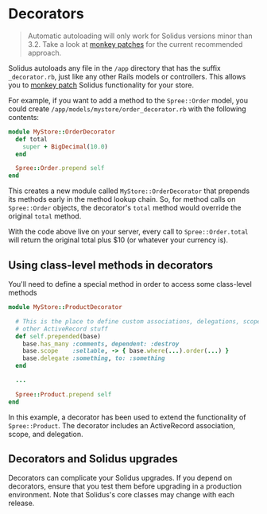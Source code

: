 # Decorators

> Automatic autoloading will only work for Solidus versions minor than 3.2.
> Take a look at [monkey patches][monkey-patches] for the current recommended approach.

Solidus autoloads any file in the `/app` directory that has the suffix
`_decorator.rb`, just like any other Rails models or controllers. This allows
you to [monkey patch][monkey-patch] Solidus functionality for your store.

For example, if you want to add a method to the `Spree::Order` model, you could
create `/app/models/mystore/order_decorator.rb` with the following contents:

```ruby
module MyStore::OrderDecorator
  def total
    super + BigDecimal(10.0)
  end

  Spree::Order.prepend self
end
```

This creates a new module called `MyStore::OrderDecorator` that prepends its
methods early in the method lookup chain. So, for method calls on `Spree::Order`
objects, the decorator's `total` method would override the original `total`
method.

With the code above live on your server, every call to `Spree::Order.total` will
return the original total plus $10 (or whatever your currency is).

[monkey-patches]: monkey_patches.html
[monkey-patch]: https://en.wikipedia.org/wiki/Monkey_patch

## Using class-level methods in decorators

You'll need to define a special method in order to access some class-level
methods

```ruby
module MyStore::ProductDecorator

  # This is the place to define custom associations, delegations, scopes and
  # other ActiveRecord stuff
  def self.prepended(base)
    base.has_many :comments, dependent: :destroy
    base.scope    :sellable, -> { base.where(...).order(...) }
    base.delegate :something, to: :something
  end

  ...

  Spree::Product.prepend self
end
```

In this example, a decorator has been used to extend the functionality of
`Spree::Product`. The decorator includes an ActiveRecord association, scope,
and delegation.

## Decorators and Solidus upgrades

Decorators can complicate your Solidus upgrades. If you depend on decorators,
ensure that you test them before upgrading in a production environment.
Note that Solidus's core classes may change with each release.
